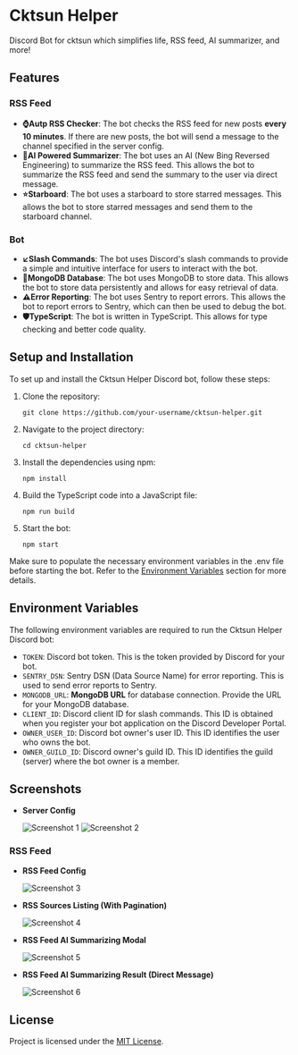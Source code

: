# Cktsun Helper

Discord Bot for cktsun which simplifies life, RSS feed, AI summarizer, and more!

## Features

### RSS Feed

- **⌚Autp RSS Checker**: The bot checks the RSS feed for new posts **every 10 minutes**. If there are new posts, the bot will send a message to the channel specified in the server config.
- **🧠AI Powered Summarizer**: The bot uses an AI (New Bing Reversed Engineering) to summarize the RSS feed. This allows the bot to summarize the RSS feed and send the summary to the user via direct message.
- **⭐Starboard**: The bot uses a starboard to store starred messages. This allows the bot to store starred messages and send them to the starboard channel.

### Bot

- **↙️Slash Commands**: The bot uses Discord's slash commands to provide a simple and intuitive interface for users to interact with the bot.
- **🔋MongoDB Database**: The bot uses MongoDB to store data. This allows the bot to store data persistently and allows for easy retrieval of data.
- **⚠️Error Reporting**: The bot uses Sentry to report errors. This allows the bot to report errors to Sentry, which can then be used to debug the bot.
- **🛡️TypeScript**: The bot is written in TypeScript. This allows for type checking and better code quality.

## Setup and Installation

To set up and install the Cktsun Helper Discord bot, follow these steps:

1. Clone the repository:

   ```shell
   git clone https://github.com/your-username/cktsun-helper.git
   ```

2. Navigate to the project directory:

    ```shell
    cd cktsun-helper
    ```

3. Install the dependencies using npm:

    ```shell
    npm install
    ```

4. Build the TypeScript code into a JavaScript file:

    ```shell
    npm run build
    ```

5. Start the bot:

    ```shell
    npm start
    ```

Make sure to populate the necessary environment variables in the .env file before starting the bot. Refer to the [Environment Variables](#environment-variables) section for more details.

## Environment Variables

The following environment variables are required to run the Cktsun Helper Discord bot:

- `TOKEN`: Discord bot token. This is the token provided by Discord for your bot.
- `SENTRY_DSN`: Sentry DSN (Data Source Name) for error reporting. This is used to send error reports to Sentry.
- `MONGODB_URL`: **MongoDB URL** for database connection. Provide the URL for your MongoDB database.
- `CLIENT_ID`: Discord client ID for slash commands. This ID is obtained when you register your bot application on the Discord Developer Portal.
- `OWNER_USER_ID`: Discord bot owner's user ID. This ID identifies the user who owns the bot.
- `OWNER_GUILD_ID`: Discord owner's guild ID. This ID identifies the guild (server) where the bot owner is a member.

## Screenshots

- **Server Config**

    ![Screenshot 1](https://i.ibb.co/pX14nVX/image.png)
    ![Screenshot 2](https://i.ibb.co/frz42rG/image.png)

### RSS Feed

- **RSS Feed Config**

    ![Screenshot 3](https://i.ibb.co/yPZYhVS/image.png)

- **RSS Sources Listing (With Pagination)**

    ![Screenshot 4](https://i.ibb.co/WFGgJkd/image.png)

- **RSS Feed AI Summarizing Modal**

    ![Screenshot 5](https://i.ibb.co/bWFGd1V/image.png)

- **RSS Feed AI Summarizing Result (Direct Message)**

    ![Screenshot 6](https://i.ibb.co/2gqPpn1/image.png)

## License

Project is licensed under the [MIT License](LICENSE).
